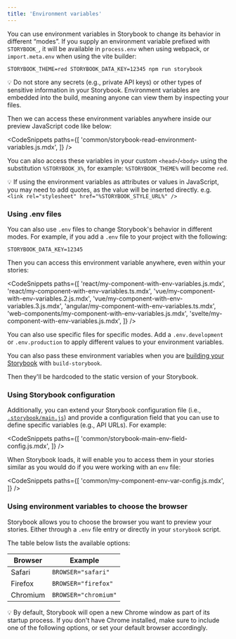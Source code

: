 ```yaml
---
title: 'Environment variables'
---
```


You can use environment variables in Storybook to change its behavior in different “modes”.
If you supply an environment variable prefixed with `STORYBOOK_`, it will be available in `process.env` when using webpack, or `import.meta.env` when using the vite builder:

```shell
STORYBOOK_THEME=red STORYBOOK_DATA_KEY=12345 npm run storybook
```

<div class="aside">

💡 Do not store any secrets (e.g., private API keys) or other types of sensitive information in your Storybook. Environment variables are embedded into the build, meaning anyone can view them by inspecting your files.

</div>

Then we can access these environment variables anywhere inside our preview JavaScript code like below:

<!-- prettier-ignore-start -->

<CodeSnippets
  paths={[
    'common/storybook-read-environment-variables.js.mdx',
  ]}
/>

<!-- prettier-ignore-end -->

You can also access these variables in your custom `<head>`/`<body>` using the substitution `%STORYBOOK_X%`, for example: `%STORYBOOK_THEME%` will become `red`.

<div class="aside">

💡 If using the environment variables as attributes or values in JavaScript, you may need to add quotes, as the value will be inserted directly. e.g. `<link rel="stylesheet" href="%STORYBOOK_STYLE_URL%" />`

</div>

### Using .env files

You can also use `.env` files to change Storybook's behavior in different modes. For example, if you add a `.env` file to your project with the following:

```
STORYBOOK_DATA_KEY=12345
```

Then you can access this environment variable anywhere, even within your stories:

<!-- prettier-ignore-start -->

<CodeSnippets
  paths={[
    'react/my-component-with-env-variables.js.mdx',
    'react/my-component-with-env-variables.ts.mdx',
    'vue/my-component-with-env-variables.2.js.mdx',
    'vue/my-component-with-env-variables.3.js.mdx',
    'angular/my-component-with-env-variables.ts.mdx',
    'web-components/my-component-with-env-variables.js.mdx',
    'svelte/my-component-with-env-variables.js.mdx',
  ]}
/>

<!-- prettier-ignore-end -->

<div class="aside">
You can also use specific files for specific modes. Add a <code>.env.development</code> or <code>.env.production</code> to apply different values to your environment variables.
</div>

You can also pass these environment variables when you are [building your Storybook](../sharing/publish-storybook.md) with `build-storybook`.

Then they'll be hardcoded to the static version of your Storybook.

### Using Storybook configuration

Additionally, you can extend your Storybook configuration file (i.e., [`.storybook/main.js`](../configure/overview.md#configure-story-rendering)) and provide a configuration field that you can use to define specific variables (e.g., API URLs). For example:

<!-- prettier-ignore-start -->

<CodeSnippets
  paths={[
    'common/storybook-main-env-field-config.js.mdx',
  ]}
/>

<!-- prettier-ignore-end -->

When Storybook loads, it will enable you to access them in your stories similar as you would do if you were working with an `env` file:

<!-- prettier-ignore-start -->

<CodeSnippets
  paths={[
    'common/my-component-env-var-config.js.mdx',
  ]}
/>

<!-- prettier-ignore-end -->

### Using environment variables to choose the browser

Storybook allows you to choose the browser you want to preview your stories. Either through a `.env` file entry or directly in your `storybook` script.

The table below lists the available options:

| Browser  | Example              |
| -------- | -------------------- |
| Safari   | `BROWSER="safari"`   |
| Firefox  | `BROWSER="firefox"`  |
| Chromium | `BROWSER="chromium"` |

<div class="aside">
💡 By default, Storybook will open a new Chrome window as part of its startup process. If you don't have Chrome installed, make sure to include one of the following options, or set your default browser accordingly.
</div>
